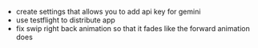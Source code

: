 - create settings that allows you to add api key for gemini
- use testflight to distribute app
- fix swip right back animation so that it fades like the forward animation does
